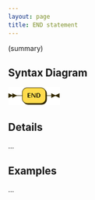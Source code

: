 ```yaml
---
layout: page
title: END statement
---
```


(summary)


## Syntax Diagram

![Syntax diagram](/diagram/END-statement.png)


## Details

...


## Examples

...
